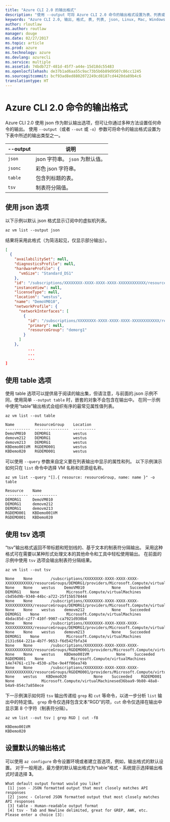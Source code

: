 ```yaml
---
title: "Azure CLI 2.0 的输出格式"
description: "使用 --output 可将 Azure CLI 2.0 命令的输出格式设置为表、列表或 json。"
keywords: "Azure CLI 2.0, 输出, 格式, 表, 列表, json, Linux, Mac, Windows, OS X"
author: rloutlaw
ms.author: routlaw
manager: douge
ms.date: 02/27/2017
ms.topic: article
ms.prod: azure
ms.technology: azure
ms.devlang: azurecli
ms.service: multiple
ms.assetid: 74bdb727-481d-45f7-a44e-15d18dc55483
ms.openlocfilehash: de37b1ad6aa55c9ac73b5b6b89d9507c86cc1245
ms.sourcegitcommit: bcf93ad8ed8802072249cd8187cd4420da89b4c6
translationtype: HT
---
```

# <a name="output-formats-for-azure-cli-20-commands"></a>Azure CLI 2.0 命令的输出格式

Azure CLI 2.0 使用 json 作为默认输出选项，但可让你通过多种方法设置任何命令的输出。  使用 `--output`（或者 `--out` 或 `-o`）参数可将命令的输出格式设置为下表中所述的输出类型之一。 

--output | 说明
---------|-------------------------------
`json`   | json 字符串。 `json` 为默认值。
`jsonc`  | 彩色 json 字符串。
`table`  | 包含列标题的表。
`tsv`    | 制表符分隔值。

## <a name="using-the-json-option"></a>使用 json 选项

以下示例以默认 json 格式显示订阅中的虚拟机列表。

```azurecli
az vm list --output json
```

结果将采用此格式（为简洁起见，仅显示部分输出）。

```json
[
  {
    "availabilitySet": null,
    "diagnosticsProfile": null,
    "hardwareProfile": {
      "vmSize": "Standard_DS1"
    },
    "id": "/subscriptions/XXXXXXXX-XXXX-XXXX-XXXX-XXXXXXXXXXXX/resourceGroups/DEMORG1/providers/Microsoft.Compute/virtualMachines/DemoVM010",
    "instanceView": null,
    "licenseType": null,
    "location": "westus",
    "name": "DemoVM010",
    "networkProfile": {
      "networkInterfaces": [
        {
          "id": "/subscriptions/XXXXXXXX-XXXX-XXXX-XXXX-XXXXXXXXXXXX/resourceGroups/demorg1/providers/Microsoft.Network/networkInterfaces/DemoVM010VMNic",
          "primary": null,
          "resourceGroup": "demorg1"
        }
      ]
    },
          ...
          ...
          ...   
]
```
 
## <a name="using-the-table-option"></a>使用 table 选项

使用 table 选项可以提供易于阅读的输出集，但请注意，与前面的.json 示例不同，使用简单 `--output table` 时，嵌套的对象不会包含在输出中。  在同一示例中使用“table”输出格式会组织有序的最常见属性值列表。

```azurecli
az vm list --out table
```

```
Name         ResourceGroup    Location
-----------  ---------------  ----------
DemoVM010    DEMORG1          westus
demovm212    DEMORG1          westus
demovm213    DEMORG1          westus
KBDemo001VM  RGDEMO001        westus
KBDemo020    RGDEMO001        westus
```

可以使用 `--query` 参数来自定义要在列表输出中显示的属性和列。 以下示例演示如何只在 `list` 命令中选择 VM 名称和资源组名称。

```azurecli
az vm list --query "[].{ resource: resourceGroup, name: name }" -o table
```

```
Resource    Name
----------  -----------
DEMORG1     DemoVM010
DEMORG1     demovm212
DEMORG1     demovm213
RGDEMO001   KBDemo001VM
RGDEMO001   KBDemo020
```

## <a name="using-the-tsv-option"></a>使用 tsv 选项

“tsv”输出格式返回不带标题和短划线的、基于文本的制表符分隔输出。 采用这种格式可在需要以某种形式处理文本的其他命令和工具中轻松使用输出。 在前面的示例中使用 `tsv` 选项会输出制表符分隔结果。

```azurecli
az vm list --out tsv
```

```
None    None        /subscriptions/XXXXXXXX-XXXX-XXXX-XXXX-XXXXXXXXXXXX/resourceGroups/DEMORG1/providers/Microsoft.Compute/virtualMachines/DemoVM010    None    None    westus    DemoVM010            None    Succeeded    DEMORG1    None            Microsoft.Compute/virtualMachines    cbd56d9b-9340-44bc-a722-25f15b578444
None    None        /subscriptions/XXXXXXXX-XXXX-XXXX-XXXX-XXXXXXXXXXXX/resourceGroups/DEMORG1/providers/Microsoft.Compute/virtualMachines/demovm212    None    None    westus    demovm212            None    Succeeded    DEMORG1    None            Microsoft.Compute/virtualMachines    4bdac85d-c2f7-410f-9907-ca7921d930b4
None    None        /subscriptions/XXXXXXXX-XXXX-XXXX-XXXX-XXXXXXXXXXXX/resourceGroups/DEMORG1/providers/Microsoft.Compute/virtualMachines/demovm213    None    None    westus    demovm213            None    Succeeded    DEMORG1    None            Microsoft.Compute/virtualMachines    2131c664-221a-4b7f-9653-f6d542fbfa34
None    None        /subscriptions/XXXXXXXX-XXXX-XXXX-XXXX-XXXXXXXXXXXX/resourceGroups/RGDEMO001/providers/Microsoft.Compute/virtualMachines/KBDemo001VM    None    None    westus    KBDemo001VM            None    Succeeded    RGDEMO001    None            Microsoft.Compute/virtualMachines    14e74761-c17e-4530-a7be-9e4ff06ea74b
None    None        /subscriptions/XXXXXXXX-XXXX-XXXX-XXXX-XXXXXXXXXXXX/resourceGroups/RGDEMO001/providers/Microsoft.Compute/virtualMachines/KBDemo02None    None    westus    KBDemo020            None    Succeeded    RGDEMO001    None            Microsoft.Compute/virtualMachinesed36baa9-9b80-48a8-b4a9-854c7a858ece
```

下一示例演示如何将 `tsv` 输出传递给 `grep` 和 `cut` 等命令，以进一步分析 `list` 输出中的特定值。 `grep` 命令仅选择包含文本“RGD”的项，`cut` 命令仅选择在输出中显示第 8 个字符（制表符分隔）。

```azurecli
az vm list --out tsv | grep RGD | cut -f8
```

```
KBDemo001VM
KBDemo020
```

## <a name="setting-the-default-output-format"></a>设置默认的输出格式

可以使用 `az configure` 命令设置环境或者建立首选项，例如，输出格式的默认设置。 对于一般用途，最方便的默认输出格式为“table”格式 - 系统提示选择输出格式时请选择 **3**。 

```
What default output format would you like?
 [1] json - JSON formatted output that most closely matches API responses
 [2] jsonc - Colored JSON formatted output that most closely matches API responses
 [3] table - Human-readable output format
 [4] tsv - Tab and Newline delimited, great for GREP, AWK, etc.
Please enter a choice [3]: 
```